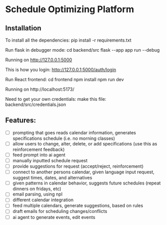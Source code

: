 # Schedule Optimizing Platform
## Installation

To install all the dependencies:
pip install -r requirements.txt

Run flask in debugger mode:
cd backend/src
flask --app app run --debug

Running on http://127.0.0.1:5000

This is how you login:
http://127.0.0.1:5000/auth/login

Run React frontend:
cd frontend
npm install
npm run dev

Running on http://localhost:5173/

Need to get your own credentials:
make this file: backend/src/credentials.json



## Features: 
- [ ] prompting that goes reads calendar information, generates specifications schedule (i.e. no morning classes)
- [ ] allow users to change, alter, delete, or add specifications (use this as reinforcement feedback)
- [ ] feed prompt into ai agent
- [ ] manually inputted schedule request
- [ ] provide suggestions for request (accept/reject, reinforcement)
- [ ] connect to another persons calendar, given language input request, suggest times, dates, and alternatives
- [ ] given patterns in calendar behavior, suggests future schedules (repeat dinners on fridays, etc)
- [ ] email parsing, using npl
- [ ] different calendar integration
- [ ] feed multiple calendars, generate suggestions, based on rules
- [ ] draft emails for scheduling changes/conflicts
- [ ] ai agent to generate events, edit events
